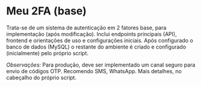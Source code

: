 # Meu 2FA (base)

Trata-se de um sistema de autenticação em 2 fatores base, para implementação (após modificação).
Inclui endpoints principais (API), frontend e orientações de uso e configurações iniciais.
Após configurado o banco de dados (MySQL) o restante do ambiente é criado e configurado (inicialmente) pelo próprio script.

*Observações:* Para produção, deve ser implementado um canal seguro para envio de códigos OTP.  Recomendo SMS, WhatsApp.
Mais detalhes, no cabeçalho do próprio script.
